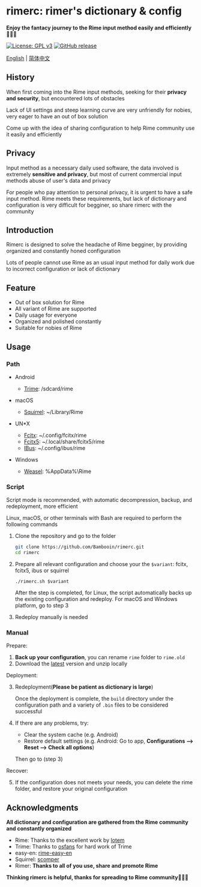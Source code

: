 # rimerc: rimer's dictionary & config

**Enjoy the fantacy journey to the Rime input method easily and efficiently 🎉🎉🎉**

[![License: GPL v3](https://img.shields.io/badge/License-GPL%20v3-blue.svg)](https://www.gnu.org/licenses/gpl-3.0)
[![GitHub release](https://img.shields.io/github/release/Bambooin/rimerc.svg)](https://github.com/Bambooin/rimerc/releases)

[English](README.md) | [简体中文](README_sc.md)

## History

When first coming into the Rime input methods, seeking for their **privacy and security**, but encountered lots of obstacles

Lack of UI settings and steep learning curve are very unfriendly for nobies, very eager to have an out of box solution

Come up with the idea of sharing configuration to help Rime community use it easily and efficiently

## Privacy

Input method as a necessary daily used software, the data involved is extremely **sensitive and privacy**, but most of current commercial input methods abuse of user's data and privacy

For people who pay attention to personal privacy, it is urgent to have a safe input method.
Rime meets these requirements, but lack of dictionary and configuration is very difficult for begginer, so share rimerc with the community

## Introduction

Rimerc is designed to solve the headache of Rime begginer, by providing organized and constantly honed configuration

Lots of people cannot use Rime as an usual input method for daily work due to incorrect configuration or lack of dictionary

## Feature

- Out of box solution for Rime
- All variant of Rime are supported
- Daily usage for everyone
- Organized and polished constantly
- Suitable for nobies of Rime

## Usage

### Path

- Android
  - [Trime](https://github.com/osfans/trime): /sdcard/rime

- macOS
  - [Squirrel](https://github.com/rime/squirrel): ~/Library/Rime

- UN\*X
  - [Fcitx](https://github.com/fcitx/fcitx-rime): ~/.config/fcitx/rime
  - [Fcitx5](https://github.com/fcitx/fcitx5-rime): ~/.local/share/fcitx5/rime
  - [IBus](https://github.com/rime/ibus-rime): ~/.config/ibus/rime

- Windows
  - [Weasel](https://github.com/rime/weasel): %AppData%\Rime

### Script

Script mode is recommended, with automatic decompression, backup, and redeployment, more efficient

Linux, macOS, or other terminals with Bash are required to perform the following commands

1. Clone the repository and go to the folder

   ``` bash
   git clone https://github.com/Bambooin/rimerc.git
   cd rimerc
   ```

2. Prepare all relevant configuration and choose your the `$variant`: fcitx, fcitx5, ibus or squirrel
   ```
   ./rimerc.sh $variant
   ```

    After the step is completed, for Linux, the script automatically backs up the existing configuration and redeploy.
    For macOS and Windows platform, go to step 3

3. Redeploy manually is needed

### Manual

Prepare:

1. **Back up your configuration**, you can rename `rime` folder to `rime.old`
2. Download the [latest](https://github.com/Bambooin/rimerc/releases) version and unzip locally

Deployment:

3. Redeployment(**Please be patient as dictionary is large**)

   Once the deployment is complete, the `build` directory under the configuration path and a variety of `.bin` files to be considered successful

4. If there are any problems, try:
   - Clear the system cache (e.g. Android)
   - Restore default settings (e.g. Android: Go to app, **Configurations --> Reset --> Check all options**)

   Then go to (step 3)

Recover:

5. If the configuration does not meets your needs, you can delete the rime folder, and restore your original configuration

## Acknowledgments

**All dictionary and configuration are gathered from the Rime community and constantly organized**
- Rime: Thanks to the excellent work by [lotem](https://github.com/lotem)
- Trime: Thanks to [osfans](https://github.com/osfans) for hard work of Trime
- easy-en: [rime-easy-en](https://github.com/BlindingDark/rime-easy-en)
- Squirrel: [scomper](https://github.com/scomper/Rime)
- Rimer: **Thanks to all of you use, share and promote Rime**

**Thinking rimerc is helpful, thanks for spreading to Rime community🥳🥳🥳**
